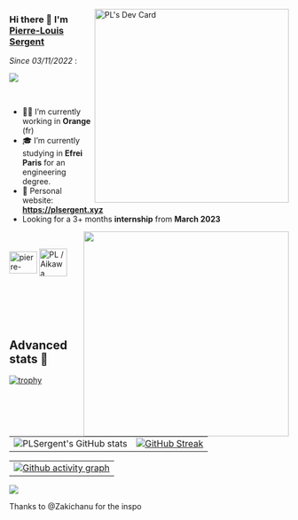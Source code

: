 <a href="https://app.daily.dev/holapapalouis"><img align="right" src="https://api.daily.dev/devcards/816d68ef2a504662b23476d987f5c53f.png?r=n8c" width="350" alt="PL's Dev Card"/></a>

### Hi there 👋 I'm [Pierre-Louis Sergent](https://plsergent.xyz)

*Since 03/11/2022* :
  
![](https://komarev.com/ghpvc/?username=plsergent&style=for-the-badge&color=blueviolet)

<br>

- 👷‍♂️ I’m currently working in **Orange** (fr)
- 🎓 I’m currently studying in **Efrei Paris** for an engineering degree.
- 💬 Personal website: **https://plsergent.xyz**
- Looking for a 3+ months **internship** from **March 2023**

<p><img align="right" src="https://user-images.githubusercontent.com/27278774/199810462-29b96910-0118-4212-a09c-fce3caca9899.gif" width="370" /></p>

<br>

<p align="left">
<a href="https://linkedin.com/in/pierre-louis-s" target="blank"><img align="center" src="https://raw.githubusercontent.com/rahuldkjain/github-profile-readme-generator/master/src/images/icons/Social/linked-in-alt.svg" alt="pierre-louis-s" height="40" width="50" /></a>
<a href="https://discord.gg/PL / Aikawa Towa#5031" target="blank"><img align="center" src="https://raw.githubusercontent.com/rahuldkjain/github-profile-readme-generator/master/src/images/icons/Social/discord.svg" alt="PL / Aikawa Towa#5031" height="50" width="50" /></a>
</p>

<br>
<br>
<br>
<br>

## Advanced stats :stars:

[![trophy](https://github-profile-trophy.vercel.app/?username=plsergent&theme=dracula&column=7)](https://github.com/ryo-ma/github-profile-trophy)

|                                                                                                           |                                                                                                                                                                                                                                                                       |
| --------------------------------------------------------------------------------------------------------- | ----------------------------------------------------------------------------------------------------------------------------------------------------------------------------------------------------------------------------------------------------------------------|
| ![PLSergent's GitHub stats](https://github-readme-stats.vercel.app/api?username=plsergent&count_private=true&theme=synthwave) |[![GitHub Streak](http://github-readme-streak-stats.herokuapp.com?user=plsergent&theme=synthwave&hide_border=true&date_format=j%20M%5B%20Y%5D&ring=FFFFFF&currStreakLabel=FFFFFF)](https://git.io/streak-stats) |

|                                                                                                                                                                                                 |                                                                                                                                                                                  
| ------------------------------------------------------------------------------------------------------------------------------------------------------------------------------------------------|
| [![Github activity graph](https://github-readme-activity-graph.cyclic.app/graph?username=plsergent&theme=rogue&area=true&hide_border=true)](https://github.com/ashutosh00710/github-readme-activity-graph) |                                                                                                                                                                                 |  
![](https://hit.yhype.me/github/profile?user_id=27278774)

Thanks to @Zakichanu for the inspo
